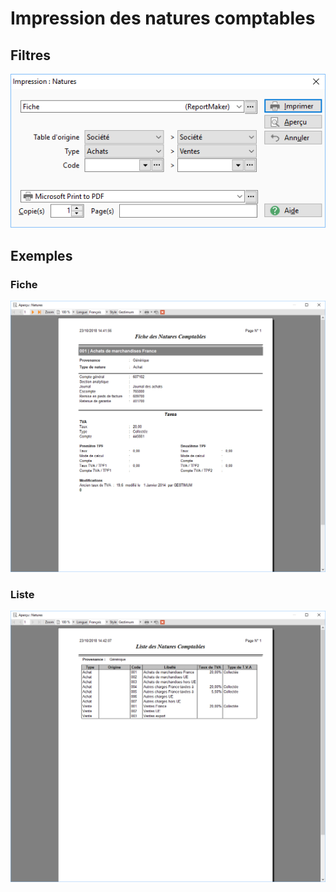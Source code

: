 # Impression des natures comptables

## Filtres


![](../../assets/images/NaturesComptable/3/Filtres.png)


## Exemples


### Fiche


![](../../assets/images/NaturesComptable/3/ExempleFiche.png)


### Liste


![](../../assets/images/NaturesComptable/3/ExempleListe.png)


